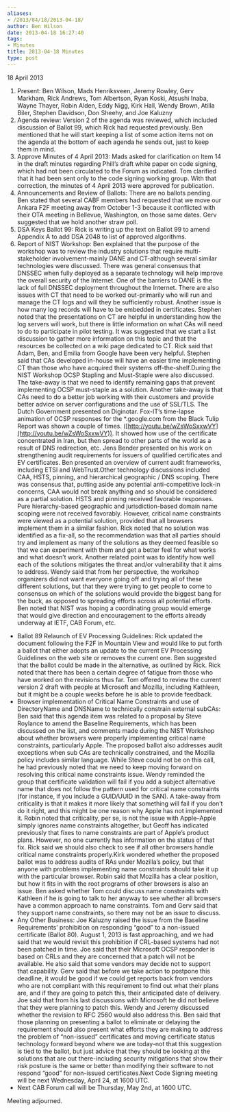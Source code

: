 ```yaml
---
aliases:
- /2013/04/18/2013-04-18/
author: Ben Wilson
date: 2013-04-18 16:27:40
tags:
- Minutes
title: 2013-04-18 Minutes
type: post
---
```


18 April 2013

1. Present: Ben Wilson, Mads Henriksveen, Jeremy Rowley, Gerv Markham, Rick Andrews, Tom Albertson, Ryan Koski, Atsushi Inaba, Wayne Thayer, Robin Alden, Eddy Nigg, Kirk Hall, Wendy Brown, Atilla Biler, Stephen Davidson, Don Sheehy, and Joe Kaluzny
1. Agenda review: Version 2 of the agenda was reviewed, which included discussion of Ballot 99, which Rick had requested previously. Ben mentioned that he will start keeping a list of some action items not on the agenda at the bottom of each agenda he sends out, just to keep them in mind.
1. Approve Minutes of 4 April 2013: Mads asked for clarification on Item 14 in the draft minutes regarding Phill’s draft white paper on code signing, which had not been circulated to the Forum as indicated. Tom clarified that it had been sent only to the code signing working group. With that correction, the minutes of 4 April 2013 were approved for publication.
1. Announcements and Review of Ballots: There are no ballots pending. Ben stated that several CABF members had requested that we move our Ankara F2F meeting away from October 1-3 because it conflicted with their OTA meeting in Bellevue, Washington, on those same dates. Gerv suggested that we hold another straw poll.
1. DSA Keys Ballot 99: Rick is writing up the text on Ballot 99 to amend Appendix A to add DSA 2048 to list of approved algorithms.
1. Report of NIST Workshop: Ben explained that the purpose of the workshop was to review the industry solutions that require multi-stakeholder involvement-mainly DANE and CT-although several similar technologies were discussed. There was general consensus that DNSSEC when fully deployed as a separate technology will help improve the overall security of the Internet. One of the barriers to DANE is the lack of full DNSSEC deployment throughout the Internet. There are also issues with CT that need to be worked out-primarily who will run and manage the CT logs and will they be sufficiently robust. Another issue is how many log records will have to be embedded in certificates. Stephen noted that the presentations on CT are helpful in understanding how the log servers will work, but there is little information on what CAs will need to do to participate in pilot testing. It was suggested that we start a list discussion to gather more information on this topic and that the resources be collected on a wiki page dedicated to CT. Rick said that Adam, Ben, and Emilia from Google have been very helpful. Stephen said that CAs developed in-house will have an easier time implementing CT than those who have acquired their systems off-the-shelf.During the NIST Workshop OCSP Stapling and Must-Staple were also discussed. The take-away is that we need to identify remaining gaps that prevent implementing OCSP must-staple as a solution. Another take-away is that CAs need to do a better job working with their customers and provide better advice on server configurations and the use of SSL/TLS. The Dutch Government presented on Diginotar. Fox-IT’s time-lapse animation of OCSP responses for the \*.google.com from the Black Tulip Report was shown a couple of times. ([http://youtu.be/wZsWoSxxwVY](http://youtu.be/wZsWoSxxwVY)). It showed how use of the certificate concentrated in Iran, but then spread to other parts of the world as a result of DNS redirection, etc. Jens Bender presented on his work on strengthening audit requirements for issuers of qualified certificates and EV certificates. Ben presented an overview of current audit frameworks, including ETSI and WebTrust.Other technology discussions included CAA, HSTS, pinning, and hierarchical geographic / DNS scoping. There was consensus that, putting aside any potential anti-competitive lock-in concerns, CAA would not break anything and so should be considered as a partial solution. HSTS and pinning received favorable responses. Pure hierarchy-based geographic and jurisdiction-based domain name scoping were not received favorably. However, critical name constraints were viewed as a potential solution, provided that all browsers implement them in a similar fashion. Rick noted that no solution was identified as a fix-all, so the recommendation was that all parties should try and implement as many of the solutions as they deemed feasible so that we can experiment with them and get a better feel for what works and what doesn’t work. Another related point was to identify how well each of the solutions mitigates the threat and/or vulnerability that it aims to address.
   Wendy said that from her perspective, the workshop organizers did not want everyone going off and trying all of these different solutions, but that they were trying to get people to come to consensus on which of the solutions would provide the biggest bang for the buck, as opposed to spreading efforts across all potential efforts. Ben noted that NIST was hoping a coordinating group would emerge that would give direction and encouragement to the efforts already underway at IETF, CAB Forum, etc.

- Ballot 89 Relaunch of EV Processing Guidelines: Rick updated the document following the F2F in Mountain View and would like to put forth a ballot that either adopts an update to the current EV Processing Guidelines on the web site or removes the current one. Ben suggested that the ballot could be made in the alternative, as outlined by Rick. Rick noted that there has been a certain degree of fatigue from those who have worked on the revisions thus far. Tom offered to review the current version 2 draft with people at Microsoft and Mozilla, including Kathleen, but it might be a couple weeks before he is able to provide feedback.
- Browser implementation of Critical Name Constraints and use of DirectoryName and DNSName to technically constrain external subCAs: Ben said that this agenda item was related to a proposal by Steve Roylance to amend the Baseline Requirements, which has been discussed on the list, and comments made during the NIST Workshop about whether browsers were properly implementing critical name constraints, particularly Apple. The proposed ballot also addresses audit exceptions when sub CAs are technically constrained, and the Mozilla policy includes similar language. While Steve could not be on this call, he had previously noted that we need to keep moving forward on resolving this critical name constraints issue. Wendy reminded the group that certificate validation will fail if you add a subject alternative name that does not follow the pattern used for critical name constraints (for instance, if you include a GUID/UUID in the SAN). A take-away from criticality is that it makes it more likely that something will fail if you don’t do it right, and this might be one reason why Apple has not implemented it. Robin noted that criticality, per se, is not the issue with Apple–Apple simply ignores name constraints altogether, but Geoff has indicated previously that fixes to name constraints are part of Apple’s product plans. However, no one currently has information on the status of that fix. Rick said we should also check to see if all other browsers handle critical name constraints properly.Kirk wondered whether the proposed ballot was to address audits of RAs under Mozilla’s policy, but that anyone with problems implementing name constraints should take it up with the particular browser. Robin said that Mozilla has a clear position, but how it fits in with the root programs of other browsers is also an issue. Ben asked whether Tom could discuss name constraints with Kathleen if he is going to talk to her anyway to see whether all browsers have a common approach to name constraints. Tom and Gerv said that they support name constraints, so there may not be an issue to discuss.
- Any Other Business: Joe Kaluzny raised the issue from the Baseline Requirements’ prohibition on responding “good” to a non-issued certificate (Ballot 80). August 1, 2013 is fast approaching, and we had said that we would revisit this prohibition if CRL-based systems had not been patched in time. Joe said that their Microsoft OCSP responder is based on CRLs and they are concerned that a patch will not be available. He also said that some vendors may decide not to support that capability. Gerv said that before we take action to postpone this deadline, it would be good if we could get reports back from vendors who are not compliant with this requirement to find out what their plans are, and if they are going to patch this, their anticipated date of delivery. Joe said that from his last discussions with Microsoft he did not believe that they were planning to patch this. Wendy and Jeremy discussed whether the revision to RFC 2560 would also address this. Ben said that those planning on presenting a ballot to eliminate or delaying the requirement should also present what efforts they are making to address the problem of “non-issued” certificates and moving certificate status technology forward beyond where we are today-not that this suggestion is tied to the ballot, but just advice that they should be looking at the solutions that are out there-including security mitigations that show their risk posture is the same or better than modifying their software to not respond “good” for non-issued certificates.Next Code Signing meeting will be next Wednesday, April 24, at 1600 UTC.
- Next CAB Forum call will be Thursday, May 2nd, at 1600 UTC.

Meeting adjourned.